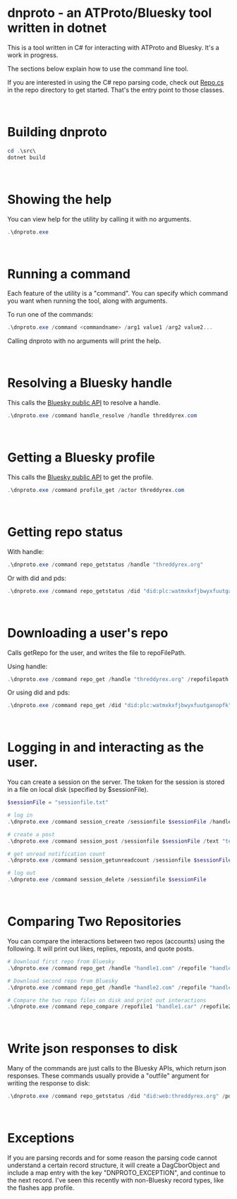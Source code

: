 # dnproto - an ATProto/Bluesky tool written in dotnet

This is a tool written in C# for interacting with ATProto and Bluesky. It's a work in progress.

The sections below explain how to use the command line tool.

If you are interested in using the C# repo parsing code, check out [Repo.cs](/src/repo/Repo.cs) in the repo directory to get started. 
That's the entry point to those classes. 



&nbsp;

# Building dnproto

```powershell
cd .\src\
dotnet build
```


&nbsp;

# Showing the help

You can view help for the utility by calling it with no arguments.

```powershell
.\dnproto.exe
```


&nbsp;

# Running a command

Each feature of the utility is a "command". You can specify which command you want when running the tool, along with arguments.

To run one of the commands:

```powershell
.\dnproto.exe /command <commandname> /arg1 value1 /arg2 value2...
```

Calling dnproto with no arguments will print the help.


&nbsp;

# Resolving a Bluesky handle

This calls the [Bluesky public API](https://public.api.bsky.app/xrpc/com.atproto.identity.resolveHandle) to resolve a handle.

```powershell
.\dnproto.exe /command handle_resolve /handle threddyrex.com
```


&nbsp;

# Getting a Bluesky profile

This calls the [Bluesky public API](https://public.api.bsky.app/xrpc/app.bsky.actor.getProfile) to get the profile.

```powershell
.\dnproto.exe /command profile_get /actor threddyrex.com
```


&nbsp;

# Getting repo status

With handle:

```powershell
.\dnproto.exe /command repo_getstatus /handle "threddyrex.org"
```

Or with did and pds:
```powershell
.\dnproto.exe /command repo_getstatus /did "did:plc:watmxkxfjbwyxfuutganopfk" /pds "pds01.threddy.social"
```

&nbsp;

# Downloading a user's repo

Calls getRepo for the user, and writes the file to repoFilePath.

Using handle:

```powershell
.\dnproto.exe /command repo_get /handle "threddyrex.org" /repofilepath "myfile.car"
```

Or using did and pds:

```powershell
.\dnproto.exe /command repo_get /did "did:plc:watmxkxfjbwyxfuutganopfk" /pds "pds01.threddy.social" /repofilepath "myfile.car"
```




&nbsp;

# Logging in and interacting as the user.

You can create a session on the server. The token for the session is
stored in a file on local disk (specified by $sessionFile).

```powershell
$sessionFile = "sessionfile.txt"

# log in
.\dnproto.exe /command session_create /sessionfile $sessionFile /handle "handle" /password "password"

# create a post
.\dnproto.exe /command session_post /sessionfile $sessionFile /text "text of post"

# get unread notification count
.\dnproto.exe /command session_getunreadcount /sessionfile $sessionFile

# log out
.\dnproto.exe /command session_delete /sessionfile $sessionFile
```


&nbsp;

# Comparing Two Repositories

You can compare the interactions between two repos (accounts) using the following.
It will print out likes, replies, reposts, and quote posts.

```powershell
# Download first repo from Bluesky
.\dnproto.exe /command repo_get /handle "handle1.com" /repofile "handle1.car"

# Download second repo from Bluesky
.\dnproto.exe /command repo_get /handle "handle2.com" /repofile "handle2.car"

# Compare the two repo files on disk and print out interactions
.\dnproto.exe /command repo_compare /repofile1 "handle1.car" /repofile2 "handle2.car"
```



&nbsp;

# Write json responses to disk

Many of the commands are just calls to the Bluesky APIs, which return json responses. 
These commands usually provide a "outfile" argument for writing the response to disk:

```powershell
.\dnproto.exe /command repo_getstatus /did "did:web:threddyrex.org" /pds "pds01.threddy.social" /outfile "file_path_to_create"
```


&nbsp;

# Exceptions

If you are parsing records and for some reason the parsing code cannot understand 
a certain record structure, it will create a DagCborObject and include a map entry 
with the key "DNPROTO_EXCEPTION", and continue to the next record. 
I've seen this recently with non-Bluesky record types, like the flashes app profile.
